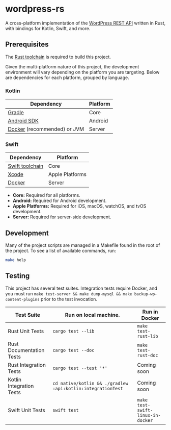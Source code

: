 # wordpress-rs

A cross-platform implementation of the [WordPress REST API](https://developer.wordpress.org/rest-api/) written in Rust, with bindings for Kotlin, Swift, and more.

## Prerequisites

The [Rust toolchain](https://www.rust-lang.org/tools/install) is required to build this project.

Given the multi-platform nature of this project, the development environment will vary depending on the platform you are targeting. Below are dependencies for each platform, grouped by language.

### Kotlin

| Dependency                                             | Platform |
| ------------------------------------------------------ | -------- |
| [Gradle](https://gradle.org/install/)                  | Core     |
| [Android SDK](https://developer.android.com/tools)     | Android  |
| [Docker](https://www.docker.com/) (recommended) or JVM | Server   |

### Swift

| Dependency                                              | Platform        |
| ------------------------------------------------------- | --------------- |
| [Swift toolchain](https://www.swift.org/install/macos/) | Core            |
| [Xcode](https://developer.apple.com/xcode/)             | Apple Platforms |
| [Docker](https://www.docker.com/)                       | Server          |

- **Core:** Required for all platforms.
- **Android:** Required for Android development.
- **Apple Platforms:** Required for iOS, macOS, watchOS, and tvOS development.
- **Server:** Required for server-side development.

## Development

Many of the project scripts are managed in a Makefile found in the root of the project. To see a list of available commands, run:

```sh
make help
```

## Testing

This project has several test suites. Integration tests require Docker, and you must run `make test-server && make dump-mysql && make backup-wp-content-plugins` prior to the test invocation.

| Test Suite                       | Run on local machine.                 | Run in Docker                     |
| -------------------------------- | ---------------------------------     | ---------------                   |
| Rust Unit Tests                  | `cargo test --lib`                    | `make test-rust-lib`              |
| Rust Documentation Tests         | `cargo test --doc`                    | `make test-rust-doc`              |
| Rust Integration Tests           | `cargo test --test '*'`               | Coming soon                       |
| Kotlin Integration Tests         | `cd native/kotlin && ./gradlew :api:kotlin:integrationTest`  | Coming soon                       |
| Swift Unit Tests                 | `swift test`                          | `make test-swift-linux-in-docker` |

